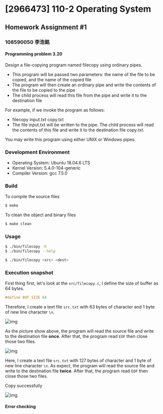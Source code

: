 # [2966473] 110-2 Operating System

## Homework Assignment #1

### 108590050 李浩銘

#### Programming problem 3.20

Design a file-copying program named filecopy using ordinary pipes. 
- This program will be passed two parameters: the name of the file to be copied, and the name of the copied file
- The program will then create an ordinary pipe and write the contents of the file to be copied to the pipe
- The child process will read this file from the pipe and write it to the destination file

For example, if we invoke the program as follows:
- filecopy input.txt copy.txt
- The file input.txt will be written to the pipe. The child process will read the contents of this file and write it to the destination file copy.txt. 

You may write this program using either UNIX or Windows pipes.

### Development Environment
- Operating System: Ubuntu 18.04.6 LTS
- Kernel Version: 5.4.0-104-generic
- Compiler Version: gcc 7.5.0

### Build
To compile the source files
```bash
$ make
```

To clean the object and binary files
```bash
$ make clean
```

### Usage
```bash
$ ./bin/filecopy -h
$ ./bin/filecopy --help
```

```bash
$ ./bin/filecopy <src> <dest>
```

### Execution snapshot
First thing first, let's look at the `src/filecopy.c`, I define the size of buffer as 64 bytes.
```c
#define BUF_SIZE 64
```

Therefore, I create a text file `src.txt` with 63 bytes of character and 1 byte of new line character `\n`.

![img](./doc/strace1.png)

As the picture show above, the program will read the source file and write to the destination file **once**. After that, the program read `EOF` then close those two files.

![img](./doc/strace2.png)

Here, I create a text file `src.txt` with 127 bytes of character and 1 byte of new line character `\n`. As expect, the program will read the source file and write to the destination file **twice**. After that, the program read `EOF` then close those two files.

Copy successfully 

![img](./doc/simpleTest.png)


#### Error checking